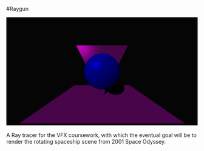 #Raygun

![Pew pew!](https://raw.githubusercontent.com/omorgan7/Raygun/master/Results/raytrace.bmp)

A Ray tracer for the VFX coursework, with which the eventual goal will be to render the rotating spaceship scene from 2001 Space Odyssey.
